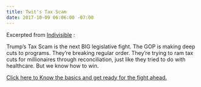 ```yaml
---
title: Twit's Tax Scam
date: 2017-10-09 06:06:00 -07:00
---
```


Excerpted from [Indivisible](https://www.indivisible.org/) :

Trump’s Tax Scam is the next BIG legislative fight. The GOP is making deep cuts to programs. They’re breaking regular order. They’re trying to ram tax cuts for millionaires through reconciliation, just like they tried to do with healthcare. But we know how to win.

[Click here to Know the basics and get ready for the fight ahead.](https://www.trumptaxscam.org/scam)